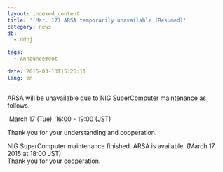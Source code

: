 ```yaml
---
layout: indexed_content
title: '(Mar. 17) ARSA temporarily unavailable (Resumed)'
category: news
db:
  - ddbj

tags:
  - Announcement

date: 2015-03-13T15:26:11
lang: en
---
```


<p>ARSA will be unavailable due to NIG SuperComputer maintenance as follows.</p>

<p><span class="icon_square"> March 17 (Tue), 16:00 - 19:00 (JST)</span></p>

<p>Thank you for your understanding and cooperation.</p>

<p><span class="font-red">NIG SuperComputer maintenance finished. ARSA is available. (March 17, 2015 at 18:00 JST)</span><br><span class="font-red">Thank you for your cooperation.</span></p>
